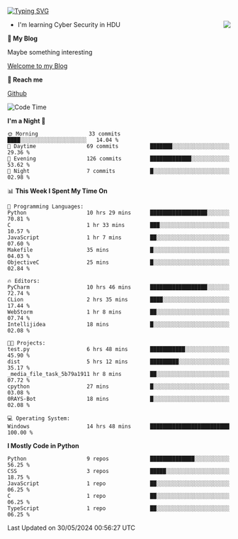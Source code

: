 [![Typing SVG](https://readme-typing-svg.herokuapp.com?font=Fira+Code&pause=1000&random=false&width=450&height=60&lines=Hello+%F0%9F%91%8B%F0%9F%8F%BB;I'm+JBNRZ)](https://git.io/typing-svg)

<a href="#">
  <img align="right" src="https://github-readme-stats.vercel.app/api?username=JBNRZ&show_icons=true&bg_color=15,f2f7fd,E0EAFC" />
</a>

- I'm learning Cyber Security in HDU

 **🌱 My Blog**

Maybe something interesting

[Welcome to my Blog](https://jbnrz.com.cn/)

 **💬 Reach me** 

[Github](https://github.com/JBNRZ)


<!--START_SECTION:waka-->
![Code Time](http://img.shields.io/badge/Code%20Time-511%20hrs%2042%20mins-blue)

**I'm a Night 🦉** 

```text
🌞 Morning                33 commits          ████░░░░░░░░░░░░░░░░░░░░░   14.04 % 
🌆 Daytime                69 commits          ███████░░░░░░░░░░░░░░░░░░   29.36 % 
🌃 Evening                126 commits         █████████████░░░░░░░░░░░░   53.62 % 
🌙 Night                  7 commits           █░░░░░░░░░░░░░░░░░░░░░░░░   02.98 % 
```


📊 **This Week I Spent My Time On** 

```text
💬 Programming Languages: 
Python                   10 hrs 29 mins      ██████████████████░░░░░░░   70.81 % 
C                        1 hr 33 mins        ███░░░░░░░░░░░░░░░░░░░░░░   10.57 % 
JavaScript               1 hr 7 mins         ██░░░░░░░░░░░░░░░░░░░░░░░   07.60 % 
Makefile                 35 mins             █░░░░░░░░░░░░░░░░░░░░░░░░   04.03 % 
ObjectiveC               25 mins             █░░░░░░░░░░░░░░░░░░░░░░░░   02.84 % 

🔥 Editors: 
PyCharm                  10 hrs 46 mins      ██████████████████░░░░░░░   72.74 % 
CLion                    2 hrs 35 mins       ████░░░░░░░░░░░░░░░░░░░░░   17.44 % 
WebStorm                 1 hr 8 mins         ██░░░░░░░░░░░░░░░░░░░░░░░   07.74 % 
Intellijidea             18 mins             █░░░░░░░░░░░░░░░░░░░░░░░░   02.08 % 

🐱‍💻 Projects: 
test.py                  6 hrs 48 mins       ███████████░░░░░░░░░░░░░░   45.90 % 
dist                     5 hrs 12 mins       █████████░░░░░░░░░░░░░░░░   35.17 % 
_media_file_task_5b79a1911 hr 8 mins         ██░░░░░░░░░░░░░░░░░░░░░░░   07.72 % 
cpython                  27 mins             █░░░░░░░░░░░░░░░░░░░░░░░░   03.08 % 
0RAYS-Bot                18 mins             █░░░░░░░░░░░░░░░░░░░░░░░░   02.08 % 

💻 Operating System: 
Windows                  14 hrs 48 mins      █████████████████████████   100.00 % 
```

**I Mostly Code in Python** 

```text
Python                   9 repos             ██████████████░░░░░░░░░░░   56.25 % 
CSS                      3 repos             █████░░░░░░░░░░░░░░░░░░░░   18.75 % 
JavaScript               1 repo              ██░░░░░░░░░░░░░░░░░░░░░░░   06.25 % 
C                        1 repo              ██░░░░░░░░░░░░░░░░░░░░░░░   06.25 % 
TypeScript               1 repo              ██░░░░░░░░░░░░░░░░░░░░░░░   06.25 % 
```




 Last Updated on 30/05/2024 00:56:27 UTC
<!--END_SECTION:waka-->

